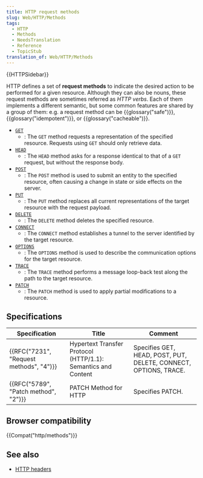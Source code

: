 ```yaml
---
title: HTTP request methods
slug: Web/HTTP/Methods
tags:
  - HTTP
  - Methods
  - NeedsTranslation
  - Reference
  - TopicStub
translation_of: Web/HTTP/Methods
---
```

{{HTTPSidebar}}

HTTP defines a set of **request methods** to indicate the desired action to be performed for a given resource. Although they can also be nouns, these request methods are sometimes referred as _HTTP verbs_. Each of them implements a different semantic, but some common features are shared by a group of them: e.g. a request method can be {{glossary("safe")}}, {{glossary("idempotent")}}, or {{glossary("cacheable")}}.

- [`GET`](/en-US/docs/Web/HTTP/Methods/GET)
  - : The `GET` method requests a representation of the specified resource. Requests using `GET` should only retrieve data.
- [`HEAD`](/en-US/docs/Web/HTTP/Methods/HEAD)
  - : The `HEAD` method asks for a response identical to that of a `GET` request, but without the response body.
- [`POST`](/en-US/docs/Web/HTTP/Methods/POST)
  - : The `POST` method is used to submit an entity to the specified resource, often causing a change in state or side effects on the server.
- [`PUT`](/en-US/docs/Web/HTTP/Methods/PUT)
  - : The `PUT` method replaces all current representations of the target resource with the request payload.
- [`DELETE`](/en-US/docs/Web/HTTP/Methods/DELETE)
  - : The `DELETE` method deletes the specified resource.
- [`CONNECT`](/en-US/docs/Web/HTTP/Methods/CONNECT)
  - : The `CONNECT` method establishes a tunnel to the server identified by the target resource.
- [`OPTIONS`](/en-US/docs/Web/HTTP/Methods/OPTIONS)
  - : The `OPTIONS` method is used to describe the communication options for the target resource.
- [`TRACE`](/en-US/docs/Web/HTTP/Methods/TRACE)
  - : The `TRACE` method performs a message loop-back test along the path to the target resource.
- [`PATCH`](/en-US/docs/Web/HTTP/Methods/PATCH)
  - : The `PATCH` method is used to apply partial modifications to a resource.

## Specifications

| Specification                                        | Title                                                         | Comment                                                          |
| ---------------------------------------------------- | ------------------------------------------------------------- | ---------------------------------------------------------------- |
| {{RFC("7231", "Request methods", "4")}} | Hypertext Transfer Protocol (HTTP/1.1): Semantics and Content | Specifies GET, HEAD, POST, PUT, DELETE, CONNECT, OPTIONS, TRACE. |
| {{RFC("5789", "Patch method", "2")}}     | PATCH Method for HTTP                                         | Specifies PATCH.                                                 |

## Browser compatibility

{{Compat("http/methods")}}

## See also

- [HTTP headers](/de/docs/Web/HTTP/Headers)
